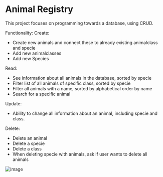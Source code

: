 # Animal Registry

This project focuses on programming towards a database, using CRUD. 

Functionality:
Create:
- Create new animals and connect these to already existing animalclass and specie
- Add new animalclasses
- Add new Species

Read: 
- See information about all animals in the database, sorted by specie
- Filter list of all animals of specific class, sorted by specie
- Filter all animals with a name, sorted by alphabetical order by name
- Search for a specific animal

Update: 
- Ability to change all information about an animal, including specie and class.

Delete: 
- Delete an animal
- Delete a specie
- Delete a class
- When deleting specie with animals, ask if user wants to delete all animals

![image](https://github.com/moma97/DatabaseProject/assets/117289081/4102e799-19be-4e36-bed4-67b15d344d1f)
